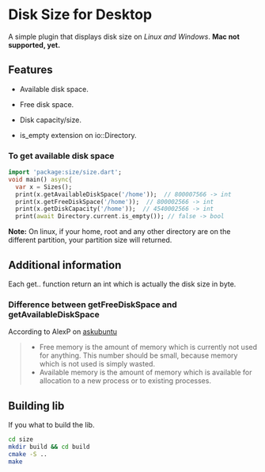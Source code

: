 <!-- 
This README describes the package. If you publish this package to pub.dev,
this README's contents appear on the landing page for your package.

For information about how to write a good package README, see the guide for
[writing package pages](https://dart.dev/guides/libraries/writing-package-pages). 

For general information about developing packages, see the Dart guide for
[creating packages](https://dart.dev/guides/libraries/create-library-packages)
and the Flutter guide for
[developing packages and plugins](https://flutter.dev/developing-packages). 
-->

# Disk Size for Desktop

A simple plugin that displays disk size on *Linux and Windows*.
**Mac not supported, yet.**

## Features

* Available disk space.

* Free disk space.

* Disk capacity/size.

* is_empty extension on io::Directory.

### To get available disk space

```dart
import 'package:size/size.dart';
void main() async{
  var x = Sizes();
  print(x.getAvailableDiskSpace('/home'));  // 800007566 -> int
  print(x.getFreeDiskSpace('/home'));  // 800002566 -> int
  print(x.getDiskCapacity('/home'));  // 4540002566 -> int
  print(await Directory.current.is_empty()); // false -> bool
```

**Note:** On linux, if your home, root and any other directory are on the different partition, your partition size will returned.

## Additional information

Each get.. function return an int which is actually the disk size in byte.

### Difference between getFreeDiskSpace and getAvailableDiskSpace

According to AlexP on [askubuntu](https://askubuntu.com/a/867073)

> * Free memory is the amount of memory which is currently not used for anything. This number should be small, because memory which is not used is simply wasted.
> * Available memory is the amount of memory which is available for allocation to a new process or to existing processes.

## Building lib

If you what to build the lib.

```bash
cd size
mkdir build && cd build
cmake -S ..
make
```
